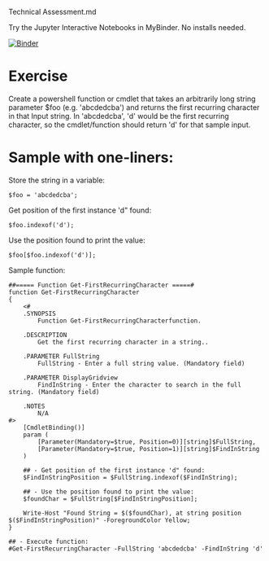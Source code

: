 Technical Assessment.md

Try the Jupyter Interactive Notebooks in MyBinder. No installs needed.

[![Binder](https://mybinder.org/badge_logo.svg)](https://mybinder.org/v2/gh/MaximoTrinidad/GetFirstRecurringCharacter/main)

# Exercise
Create a powershell function or cmdlet that takes an arbitrarily long string parameter $foo (e.g. 'abcdedcba') and returns the first recurring character in that Input string.
In 'abcdedcba', 'd' would be the first recurring character, so the cmdlet/function should return 'd' for that sample input.

# Sample with one-liners:
Store the string in a variable:
```
$foo = 'abcdedcba';
```

Get position of the first instance 'd" found:
```
$foo.indexof('d');
```

Use the position found to print the value:
```
$foo[$foo.indexof('d')];
```

Sample function:
```
##===== Function Get-FirstRecurringCharacter =====#
function Get-FirstRecurringCharacter
{
	<#
	.SYNOPSIS
		Function Get-FirstRecurringCharacterfunction.
	
	.DESCRIPTION
		Get the first recurring character in a string..
	
	.PARAMETER FullString
		FullString - Enter a full string value. (Mandatory field)
	
	.PARAMETER DisplayGridview
		FindInString - Enter the character to search in the full string. (Mandatory field)
	
	.NOTES
		N/A
#>
	[CmdletBinding()]
	param (
		[Parameter(Mandatory=$true, Position=0)][string]$FullString,
		[Parameter(Mandatory=$true, Position=1)][string]$FindInString
	)
	
	## - Get position of the first instance 'd" found:
	$FindInStringPosition = $FullString.indexof($FindInString);
	
	## - Use the position found to print the value:
	$foundChar = $FullString[$FindInStringPosition];
	
	Write-Host "Found String = $($foundChar), at string position $($FindInStringPosition)" -ForegroundColor Yellow;
}

## - Execute function:
#Get-FirstRecurringCharacter -FullString 'abcdedcba' -FindInString 'd'

```

